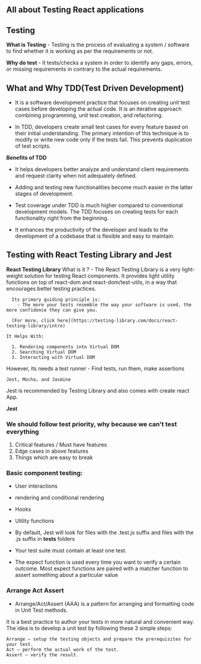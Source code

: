 ## All about Testing React applications 

## Testing

  **What is Testing**
    - Testing is the process of evaluating a system / software to find whether it is working as per the requirements or not.
  
  **Why do test**
    - It tests/checks a system in order to identify any gaps, errors, or missing requirements in contrary to the actual requirements.

## What and Why TDD(Test Driven Development)
  - It is a software development practice that focuses on creating unit test cases before developing the actual code. It is an iterative approach combining programming, unit test creation, and refactoring.

  - In TDD, developers create small test cases for every feature based on their initial understanding. The primary intention of this technique is to modify or write new code only if the tests fail. This prevents duplication of test scripts.

**Benefits of TDD**
  - It helps developers better analyze and understand client requirements and request clarity when not adequately defined.

  - Adding and testing new functionalities become much easier in the latter stages of development.

  - Test coverage under TDD is much higher compared to conventional development models. The TDD focuses on creating tests for each functionality right from the beginning.

  - It enhances the productivity of the developer and leads to the development of a codebase that is flexible and easy to maintain.


## Testing with React Testing Library and Jest 

 
  **React Testing Library**
    What is it ? 
      -  The React Testing Library is a very light-weight solution for testing React components. It provides light utility functions on top of react-dom and react-dom/test-utils, in a way that encourages better testing practices. 
      
      Its primary guiding principle is:
        - The more your tests resemble the way your software is used, the more confidence they can give you.

      [For more, click here](https://testing-library.com/docs/react-testing-library/intro)

    It Helps With:

      1. Rendering components into Virtual DOM
      2. Searching Virtual DOM
      3. Interacting with Virtual DOM
  
  However, its needs a test runner
    - Find tests, run them, make assertions

    Jest, Mocha, and Jasmine

  Jest is recommended by Testing Library and also comes with create react App.
  
  **Jest**
    
    



### We should follow test priority, why because  we can't test everything 
  1. Critical features / Must have features 
  2. Edge cases in above features 
  3. Things which are easy to break

### Basic component testing:
  - User interactions
  - rendering and conditional rendering 
  - Hooks
  - Utility functions

-  By default, Jest will look for files with the .test.js suffix and files with the .js suffix in __tests__ folders

- Your test suite must contain at least one test.

- The expect function is used every time you want to verify a certain outcome. Most expect functions are paired with a matcher function to assert something about a particular value


### Arrange Act Assert
  - Arrange/Act/Assert (AAA) is a pattern for arranging and formatting code in Unit Test methods.

  It is a best practice to author your tests in more natural and convenient way. The idea is to develop a unit test by following these 3 simple steps:

    Arrange – setup the testing objects and prepare the prerequisites for your test.
    Act – perform the actual work of the test.
    Assert – verify the result.


